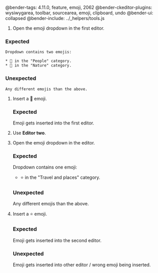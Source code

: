 @bender-tags: 4.11.0, feature, emoji, 2062
@bender-ckeditor-plugins: wysiwygarea, toolbar, sourcearea, emoji, clipboard, undo
@bender-ui: collapsed
@bender-include: ../_helpers/tools.js

1. Open the emoji dropdown in the first editor.

  ### Expected

	Dropdown contains two emojis:

	* 🍕 in the "People" category.
	* 🍰 in the "Nature" category.

  ### Unexpected

	Any different emojis than the above.

1. Insert a 🍕 emoji.

	### Expected

	Emoji gets inserted into the first editor.

1. Use **Editor two**.
1. Open the emoji dropdown in the editor.

	### Expected

	Dropdown contains one emoji:

	* ⭐ in the "Travel and places" category.

	### Unexpected

	Any different emojis than the above.

1. Insert a ⭐ emoji.

	### Expected

	Emoji gets inserted into the second editor.

	### Unexpected

	Emoji gets inserted into other editor / wrong emoji being inserted.

